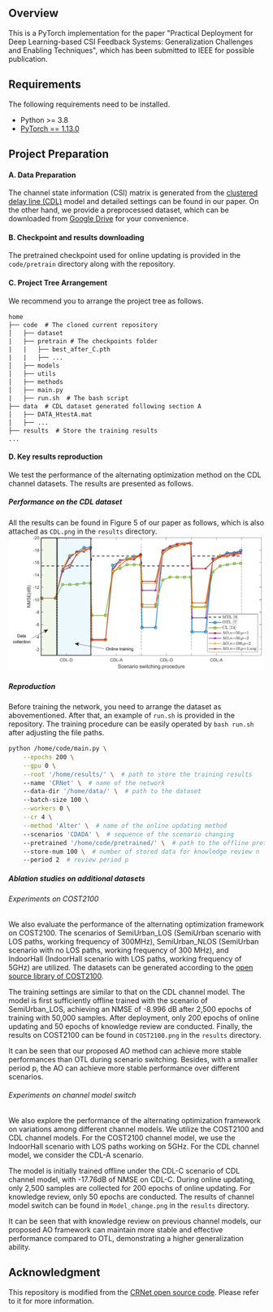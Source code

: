 ## Overview
This is a PyTorch implementation for the paper "Practical Deployment for Deep Learning-based CSI Feedback Systems: Generalization Challenges and Enabling Techniques", which has been submitted to IEEE for possible publication.

## Requirements

The following requirements need to be installed.
- Python >= 3.8
- [PyTorch == 1.13.0](https://pytorch.org/get-started/previous-versions/#v1130)

## Project Preparation

#### A. Data Preparation

The channel state information (CSI) matrix is generated from the [clustered delay line (CDL)](https://portal.3gpp.org/desktopmodules/Specifications/SpecificationDetails.aspx?specificationId=3173) model and detailed settings can be found in our paper. On the other hand, we provide a preprocessed dataset, which can be downloaded from [Google Drive](https://drive.google.com/drive/folders/1l0kJjXztHF03ojJFH4EFoo3YaXw81Jn_?usp=sharing) for your convenience.


#### B. Checkpoint and results downloading
The pretrained checkpoint used for online updating is provided in the `code/pretrain` directory along with the repository.

#### C. Project Tree Arrangement

We recommend you to arrange the project tree as follows.

```
home
├── code  # The cloned current repository
│   ├── dataset
|   ├── pretrain # The checkpoints folder
|   |   ├── best_after_C.pth
|   |   ├── ...
│   ├── models
│   ├── utils
│   ├── methods
│   ├── main.py
|   ├── run.sh  # The bash script
├── data  # CDL dataset generated following section A
│   ├── DATA_HtestA.mat
│   ├── ...
├── results  # Store the training results
...
```
#### D. Key results reproduction

We test the performance of the alternating optimization method on the CDL channel datasets. The results are presented as follows. 
##### Performance on the CDL dataset
All the results can be found in Figure 5 of our paper as follows, which is also attached as `CDL.png` in the `results` directory.
![image](https://github.com/zhang-xd18/AlterOpt/blob/main/results/CDL.png)

##### Reproduction
Before training the network, you need to arrange the dataset as abovementioned. After that, an example of `run.sh` is provided in the repository. The training procedure can be easily operated by `bash run.sh` after adjusting the file paths.

``` bash
python /home/code/main.py \
    --epochs 200 \
    --gpu 0 \
    --root '/home/results/' \  # path to store the training results
    --name 'CRNet' \  # name of the network
    --data-dir '/home/data/' \  # path to the dataset 
    --batch-size 100 \
    --workers 0 \
    --cr 4 \
    --method 'Alter' \  # name of the online updating method
    --scenarios 'CDADA' \  # sequence of the scenario changing
    --pretrained '/home/code/pretrained/' \  # path to the offline pretrained checkpoints
    --store-num 100 \  # number of stored data for knowledge review n
    --period 2  # review period p
```
##### Ablation studies on additional datasets
###### Experiments on COST2100
We also evaluate the performance of the alternating optimization framework on COST2100. The scenarios of SemiUrban_LOS (SemiUrban scenario with LOS paths, working frequency of 300MHz), SemiUrban_NLOS (SemiUrban scenario with no LOS paths, working frequency of 300 MHz), and IndoorHall (IndoorHall scenario with LOS paths, working frequency of 5GHz) are utilized. The datasets can be generated according to the [open source library of COST2100](https://github.com/cost2100/cost2100). 

The training settings are similar to that on the CDL channel model. The model is first sufficiently offline trained with the scenario of SemiUrban_LOS, achieving an NMSE of -8.996 dB after 2,500 epochs of training with 50,000 samples. After deployment, only 200 epochs of online updating and 50 epochs of knowledge review are conducted. Finally, the results on COST2100 can be found in `COST2100.png` in the `results` directory.

It can be seen that our proposed AO method can achieve more stable performances than OTL during scenario switching. Besides, with a smaller period p, the AO can achieve more stable performance over different scenarios.

###### Experiments on channel model switch
We also explore the performance of the alternating optimization framework on variations among different channel models. We utilize the COST2100 and CDL channel models. For the COST2100 channel model, we use the IndoorHall scenario with LOS paths working on 5GHz. For the CDL channel model, we consider the CDL-A scenario. 

The model is initially trained offline under the CDL-C scenario of CDL channel model, with -17.76dB of NMSE on CDL-C.
During online updating, only 2,500 samples are collected for 200 epochs of online updating. For knowledge review, only 50 epochs are conducted.
The results of channel model switch can be found in `Model_change.png` in the `results` directory.

It can be seen that with knowledge review on previous channel models, our proposed AO framework can maintain more stable and effective performance compared to OTL, demonstrating a higher generalization ability.

## Acknowledgment

This repository is modified from the [CRNet open source code](https://github.com/Kylin9511/CRNet). Please refer to it for more information.
